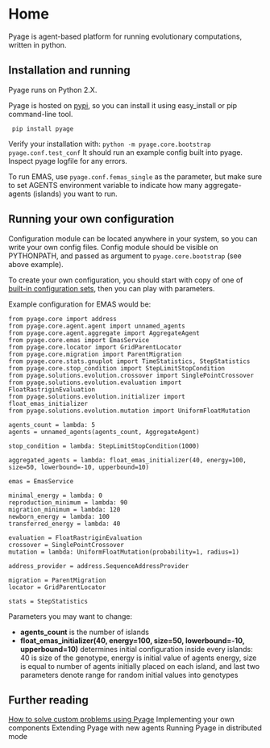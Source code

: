 Home
=====

Pyage is agent-based platform for running evolutionary computations, written in python.

Installation and running
----
Pyage runs on Python 2.X.

Pyage is hosted on [pypi](https://pypi.python.org/pypi/pyage), so you can install it using easy_install or pip command-line tool.
```
 pip install pyage
```

Verify your installation with: ```python -m pyage.core.bootstrap pyage.conf.test_conf``` It should run an example config built into pyage. Inspect pyage logfile for any errors.
 
To run EMAS, use ```pyage.conf.femas_single``` as the parameter, but make sure to set AGENTS environment variable to indicate how many aggregate-agents (islands) you want to run.

Running your own configuration
---
Configuration module can be located anywhere in your system, so you can write your own config files. Config module should be visible on PYTHONPATH, and passed as argument to ```pyage.core.bootstrap``` (see above example).

To create your own configuration, you should start with copy of one of [built-in configuration sets](https://github.com/macwozni/pyage/tree/master/pyage/conf), then you can play with parameters.

Example configuration for EMAS would be:
```
from pyage.core import address
from pyage.core.agent.agent import unnamed_agents
from pyage.core.agent.aggregate import AggregateAgent
from pyage.core.emas import EmasService
from pyage.core.locator import GridParentLocator
from pyage.core.migration import ParentMigration
from pyage.core.stats.gnuplot import TimeStatistics, StepStatistics
from pyage.core.stop_condition import StepLimitStopCondition
from pyage.solutions.evolution.crossover import SinglePointCrossover
from pyage.solutions.evolution.evaluation import FloatRastriginEvaluation
from pyage.solutions.evolution.initializer import float_emas_initializer
from pyage.solutions.evolution.mutation import UniformFloatMutation

agents_count = lambda: 5
agents = unnamed_agents(agents_count, AggregateAgent)

stop_condition = lambda: StepLimitStopCondition(1000)

aggregated_agents = lambda: float_emas_initializer(40, energy=100, size=50, lowerbound=-10, upperbound=10)

emas = EmasService

minimal_energy = lambda: 0
reproduction_minimum = lambda: 90
migration_minimum = lambda: 120
newborn_energy = lambda: 100
transferred_energy = lambda: 40

evaluation = FloatRastriginEvaluation
crossover = SinglePointCrossover
mutation = lambda: UniformFloatMutation(probability=1, radius=1)

address_provider = address.SequenceAddressProvider

migration = ParentMigration
locator = GridParentLocator

stats = StepStatistics
```
Parameters you may want to change:

- **agents_count** is the number of islands
- **float_emas_initializer(40, energy=100, size=50, lowerbound=-10, upperbound=10)** determines initial configuration inside every islands: 40 is size of the genotype, energy is initial value of agents energy, size is equal to number of agents initially placed on each island, and last two parameters denote range for random initial values into genotypes

Further reading
---
[How to solve custom problems using Pyage](./howto.md)
Implementing your own components
Extending Pyage with new agents
Running Pyage in distributed mode 
